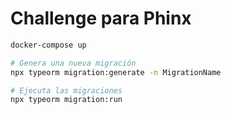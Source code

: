 # Challenge para Phinx

```bash
docker-compose up

# Genera una nueva migración
npx typeorm migration:generate -n MigrationName

# Ejecuta las migraciones
npx typeorm migration:run
```